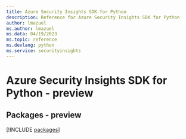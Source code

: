 ```yaml
---
title: Azure Security Insights SDK for Python
description: Reference for Azure Security Insights SDK for Python
author: lmazuel
ms.author: lmazuel
ms.data: 04/19/2023
ms.topic: reference
ms.devlang: python
ms.service: securityinsights
---
```

# Azure Security Insights SDK for Python - preview
## Packages - preview
[!INCLUDE [packages](security-insights-index.md)]